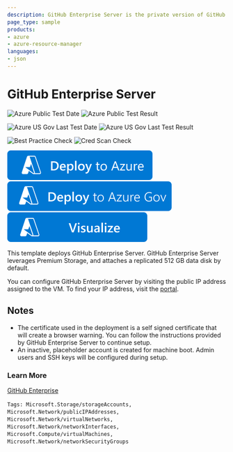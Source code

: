 ```yaml
---
description: GitHub Enterprise Server is the private version of GitHub.com that will run on a VM in your Azure subscription. It makes collaborative coding possible and enjoyable for enterprise software development teams.
page_type: sample
products:
- azure
- azure-resource-manager
languages:
- json
---
```

# GitHub Enterprise Server

![Azure Public Test Date](https://azurequickstartsservice.blob.core.windows.net/badges/application-workloads/github-enterprise/github-enterprise/PublicLastTestDate.svg)
![Azure Public Test Result](https://azurequickstartsservice.blob.core.windows.net/badges/application-workloads/github-enterprise/github-enterprise/PublicDeployment.svg)

![Azure US Gov Last Test Date](https://azurequickstartsservice.blob.core.windows.net/badges/application-workloads/github-enterprise/github-enterprise/FairfaxLastTestDate.svg)
![Azure US Gov Last Test Result](https://azurequickstartsservice.blob.core.windows.net/badges/application-workloads/github-enterprise/github-enterprise/FairfaxDeployment.svg)

![Best Practice Check](https://azurequickstartsservice.blob.core.windows.net/badges/application-workloads/github-enterprise/github-enterprise/BestPracticeResult.svg)
![Cred Scan Check](https://azurequickstartsservice.blob.core.windows.net/badges/application-workloads/github-enterprise/github-enterprise/CredScanResult.svg)

[![Deploy To Azure](https://raw.githubusercontent.com/Azure/azure-quickstart-templates/master/1-CONTRIBUTION-GUIDE/images/deploytoazure.svg?sanitize=true)](https://portal.azure.com/#create/Microsoft.Template/uri/https%3A%2F%2Fraw.githubusercontent.com%2FAzure%2Fazure-quickstart-templates%2Fmaster%2Fapplication-workloads%2Fgithub-enterprise%2Fgithub-enterprise%2Fazuredeploy.json)
[![Deploy To Azure US Gov](https://raw.githubusercontent.com/Azure/azure-quickstart-templates/master/1-CONTRIBUTION-GUIDE/images/deploytoazuregov.svg?sanitize=true)](https://portal.azure.us/#create/Microsoft.Template/uri/https%3A%2F%2Fraw.githubusercontent.com%2FAzure%2Fazure-quickstart-templates%2Fmaster%2Fapplication-workloads%2Fgithub-enterprise%2Fgithub-enterprise%2Fazuredeploy.json)
[![Visualize](https://raw.githubusercontent.com/Azure/azure-quickstart-templates/master/1-CONTRIBUTION-GUIDE/images/visualizebutton.svg?sanitize=true)](http://armviz.io/#/?load=https%3A%2F%2Fraw.githubusercontent.com%2FAzure%2Fazure-quickstart-templates%2Fmaster%2Fapplication-workloads%2Fgithub-enterprise%2Fgithub-enterprise%2Fazuredeploy.json)

This template deploys GitHub Enterprise Server. GitHub Enterprise Server leverages Premium Storage, and attaches a replicated 512 GB data disk by default.

You can configure GitHub Enterprise Server by visiting the public IP address assigned to the VM. To find your IP address, visit the [portal](https://portal.azure.com).

## Notes

- The certificate used in the deployment is a self signed certificate that will create a browser warning. You can follow the instructions provided by GitHub Enterprise Server to continue setup.
- An inactive, placeholder account is created for machine boot. Admin users and SSH keys will be configured during setup.

### Learn More

[GitHub Enterprise](https://enterprise.github.com)

`Tags: Microsoft.Storage/storageAccounts, Microsoft.Network/publicIPAddresses, Microsoft.Network/virtualNetworks, Microsoft.Network/networkInterfaces, Microsoft.Compute/virtualMachines, Microsoft.Network/networkSecurityGroups`
